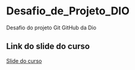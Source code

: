 # Desafio_de_Projeto_DIO
Desafio do projeto Git GitHub da Dio

## Link do slide do curso
[Slide do curso](https://drive.google.com/file/d/1IZu0qohv1JOmxjEra1lknDiiStU68bl4/view)
